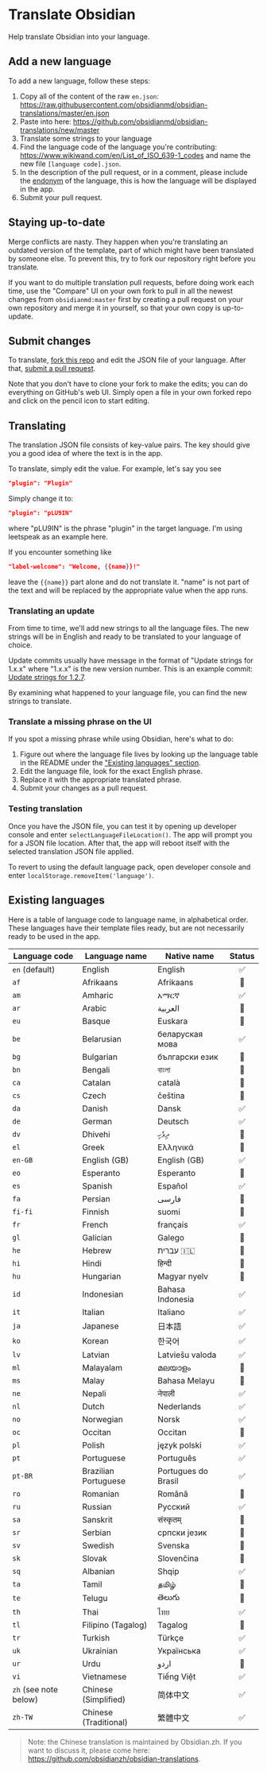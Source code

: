 # Translate Obsidian

Help translate Obsidian into your language.

## Add a new language

To add a new language, follow these steps:

1. Copy all of the content of the raw `en.json`: https://raw.githubusercontent.com/obsidianmd/obsidian-translations/master/en.json
2. Paste into here: https://github.com/obsidianmd/obsidian-translations/new/master
3. Translate some strings to your language
4. Find the language code of the language you're contributing: https://www.wikiwand.com/en/List_of_ISO_639-1_codes and name the new file `[language code].json`.
6. In the description of the pull request, or in a comment, please include the [endonym](<https://en.wikipedia.org/wiki/Endonym_and_exonym#:~:text=An%20endonym%20(also%20known%20as,their%20homeland%2C%20or%20their%20language.>) of the language, this is how the language will be displayed in the app.
7. Submit your pull request.

## Staying up-to-date

Merge conflicts are nasty. They happen when you're translating an outdated version of the template, part of which might have been translated by someone else. To prevent this, try to fork our repository right before you translate.

If you want to do multiple translation pull requests, before doing work each time, use the "Compare" UI on your own fork to pull in all the newest changes from `obsidianmd:master` first by creating a pull request on your own repository and merge it in yourself, so that your own copy is up-to-update.

## Submit changes

To translate, [fork this repo](https://guides.github.com/activities/forking/) and edit the JSON file of your language. After that, [submit a pull request](https://guides.github.com/activities/forking/).

Note that you don't have to clone your fork to make the edits; you can do everything on GitHub's web UI. Simply open a file in your own forked repo and click on the pencil icon to start editing.

## Translating

The translation JSON file consists of key-value pairs. The key should give you a good idea of where the text is in the app.

To translate, simply edit the value. For example, let's say you see

```json
"plugin": "Plugin"
```

Simply change it to:

```json
"plugin": "pLU9IN"
```

where "pLU9IN" is the phrase "plugin" in the target language. I'm using leetspeak as an example here.

If you encounter something like

```json
"label-welcome": "Welcome, {{name}}!"
```

leave the `{{name}}` part alone and do not translate it. "name" is not part of the text and will be replaced by the appropriate value when the app runs.

### Translating an update

From time to time, we'll add new strings to all the language files. The new strings will be in English and ready to be translated to your language of choice.

Update commits usually have message in the format of "Update strings for 1.x.x" where "1.x.x" is the new version number. This is an example commit: [Update strings for 1.2.7](https://github.com/obsidianmd/obsidian-translations/commit/8bff16a8b866604876d417bf7f322484b6090431).

By examining what happened to your language file, you can find the new strings to translate.

### Translate a missing phrase on the UI

If you spot a missing phrase while using Obsidian, here's what to do:

1. Figure out where the language file lives by looking up the language table in the README under the ["Existing languages" section](https://github.com/obsidianmd/obsidian-translations#existing-languages).
2. Edit the language file, look for the exact English phrase.
3. Replace it with the appropriate translated phrase.
4. Submit your changes as a pull request.

### Testing translation

Once you have the JSON file, you can test it by opening up developer console and enter `selectLanguageFileLocation()`. The app will prompt you for a JSON file location. After that, the app will reboot itself with the selected translation JSON file applied.

To revert to using the default language pack, open developer console and enter `localStorage.removeItem('language')`.

## Existing languages

Here is a table of language code to language name, in alphabetical order. These languages have their template files ready, but are not necessarily ready to be used in the app.

| Language code | Language name | Native name | Status |
| --- | --- | --- | :---: |
| `en` (default) | English | English | ✅ |
| `af` | Afrikaans | Afrikaans | 🚧 |
| `am` | Amharic |  አማርኛ | ✅ |
| `ar` | Arabic | العربية | 🚧 |
| `eu` | Basque | Euskara | 🚧 |
| `be` | Belarusian | беларуская мова | ✅ |
| `bg` | Bulgarian | български език | 🚧 |
| `bn` | Bengali | বাংলা | 🚧 |
| `ca` | Catalan | català | 🚧 |
| `cs` | Czech | čeština | 🚧 |
| `da` | Danish | Dansk | ✅ |
| `de` | German | Deutsch | ✅ |
| `dv` | Dhivehi | ދިވެހި | 🚧 |
| `el` | Greek | Ελληνικά | 🚧 |
| `en-GB` | English (GB) | English (GB) | ✅ |
| `eo` | Esperanto | Esperanto | 🚧 |
| `es` | Spanish | Español | ✅ |
| `fa` | Persian | فارسی | 🚧 |
| `fi-fi` | Finnish | suomi | 🚧 |
| `fr` | French | français | ✅ |
| `gl` | Galician  | Galego | 🚧 |
| `he` | Hebrew  | עברית 🇮🇱 | 🚧 |
| `hi` | Hindi | हिन्दी | 🚧 |
| `hu` | Hungarian | Magyar nyelv | 🚧 |
| `id` | Indonesian | Bahasa Indonesia | ✅ |
| `it` | Italian | Italiano | ✅ |
| `ja` | Japanese | 日本語 | ✅ |
| `ko` | Korean | 한국어 | ✅ |
| `lv` | Latvian | Latviešu valoda | ✅ |
| `ml` | Malayalam | മലയാളം | 🚧 |
| `ms` | Malay | Bahasa Melayu | 🚧 |
| `ne` | Nepali | नेपाली | ✅ |
| `nl` | Dutch | Nederlands | ✅ |
| `no` | Norwegian | Norsk | ✅ |
| `oc` | Occitan | Occitan | 🚧 |
| `pl` | Polish | język polski | ✅ |
| `pt` | Portuguese | Português | ✅ |
| `pt-BR` | Brazilian Portuguese | Portugues do Brasil | ✅ |
| `ro` | Romanian | Română | 🚧 |
| `ru` | Russian | Русский | ✅ |
| `sa` | Sanskrit | संस्कृतम् | 🚧 |
| `sr` | Serbian | српски језик | 🚧 |
| `sv` | Swedish | Svenska | 🚧 |
| `sk` | Slovak | Slovenčina | 🚧 |
| `sq` | Albanian | Shqip | ✅ |
| `ta` | Tamil | தமிழ் | 🚧 |
| `te` | Telugu | తెలుగు | 🚧 |
| `th` | Thai | ไทย | ✅ |
| `tl` | Filipino (Tagalog) | Tagalog | 🚧 |
| `tr` | Turkish | Türkçe | ✅ |
| `uk` | Ukrainian | Українська | ✅ |
| `ur` | Urdu | اردو | 🚧 |
| `vi` | Vietnamese | Tiếng Việt | ✅ |
| `zh` (see note below) | Chinese (Simplified) | 简体中文 | ✅ |
| `zh-TW` | Chinese (Traditional) | 繁體中文 | ✅ |

> Note: the Chinese translation is maintained by Obsidian.zh. If you want to discuss it, please come here: https://github.com/obsidianzh/obsidian-translations.

